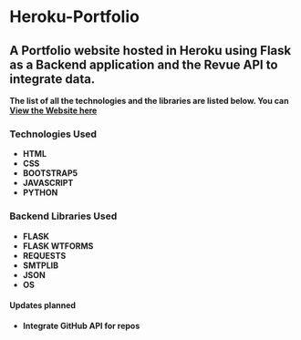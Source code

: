 # Heroku-Portfolio

## A Portfolio website hosted in <b>Heroku</b> using <b>Flask<b/> as a Backend application and the <b>Revue API</b> to integrate data. 
The list of all the technologies and the libraries are listed below. You can <a href="https://snehangsu-de.herokuapp.com">View the Website here</a>


### Technologies Used
* HTML
* CSS
* BOOTSTRAP5
* JAVASCRIPT
* PYTHON

### Backend Libraries Used
* FLASK
* FLASK WTFORMS
* REQUESTS
* SMTPLIB
* JSON
* OS

  
#### Updates planned
* Integrate GitHub API for repos 

